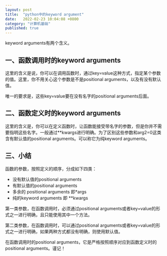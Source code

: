 ```yaml
---
layout: post
title:  "python中的keyword argument"
date:   2022-02-23 10:04:08 +0800
category: "计算机基础"
published: true
---
```


keyword arguments有两个含义。

## 一、函数调用时的keyword arguments

这里的含义是说，你可以在调用函数时，通过key=value这种方式，指定某个参数的值。这里，你不用关心这个参数是不是positional arguments，以及有没有默认值。

唯一的要求是，这些key=value要在没有名字的positional arguments后面。

<!--more-->


## 二、函数定义时的keyword arguments

这里的含义是，你可以在定义函数时，让函数能接受带名字的参数，但是你并不需要指明这些名字。一般通过**kwargs进行明确。为了区别这些参数和arg2=0这类含有默认值的positional arguments。可以称它为纯keyword arguments。

## 三、小结

函数的参数，按照定义的顺序，分成如下四类：

- 没有默认值的positional arguments
- 有默认值的positional arguments
- 多余的 positional arguments  即*args
- 纯的keyword arguments       即 **kwargs

第一类参数，在函数调用时，必须通过positional arguments或者key=value的形式之一进行明确，且只能使用其中一个方法。

第二类参数，在函数调用时，可以通过positional arguments或者key=value的形式之一进行明确，如果两种方式都没有明确，则使用默认值。

在函数调用时的positional arguments，它是严格按照顺序对应到函数定义时的positional arguments。谨记！


